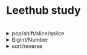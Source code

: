 # Leethub study
<br>

<details>
  
<summary>pop/shift/slice/splice</summary>

### 1) pop()
  #### remove the LAST element
  ```javascript
    let array = [100, 200, 300, 400 ,500];
    
    console.log(array.pop());  // 500 - last
    console.log(array);  // [ 100, 200, 300, 400 ]
  ```
<br>

### 2) shift()
  #### remove the FIRST element
  ```javascript
    let array = [100, 200, 300, 400 ,500];
    
    console.log(array.shift());  // 100 - first
    console.log(array);  // [ 200, 300, 400, 500 ]
  ```
  <br>
  
### 3) slice()
  #### the original array doesn't change, return a new array/string
  ```javascript
    array.slice(begin, end);
  ```
```javascript
  let array = [100, 200, 300, 400, 500];
  let newArray = array.slice(-3); // [300, 400, 500]
```
```javascript
  let array = [100, 200, 300, 400, 500];
  let newArray = array.slice(3); // [ 400, 500 ]
```
```javascript
  let array = [100, 200, 300, 400, 500];
  let newArray = array.slice(1, 4); // [ 200, 300, 400 ]
```
```javascript
  let array = [100, 200, 300, 400, 500];
  let newArray = array.slice(2, -1); // [ 300, 400 ]
```
<br>


### 4) splice()
  #### edit the original array
```javascript
  array.splice(startIndex, deleteCount, item1, item2, ...);
```
<br>

```javascript
  let array = [0, 1, 2, 3];
  let newArray = array.splice(0, 2); // [2, 3]
```
```javascript
  let array = [0, 1, 2, 3];
  let newArray = array.splice(0, 1, 100); // [100, 1, 2, 3]
```
</details>

<details>
  
<summary>BigInt/Number</summary>

#### ⭐️ JavaScript BigInt variables are used to store big integer values that are too big to be represented by a normal JavaScript Number

## Number
```javascript
  var num0 = 999999999999999; // 15 digits -> 999999999999999
  var num1 = 9999999999999999; // 16 digits -> 1000000000000000 *rounded up*
```
<br>

## BigInt
```javascript
  var num2 = 9999999999999999n;
  var num3 = BigInt("9999999999999999");
```
<br>

</details>

<details>

  <summary>sort/reverse</summary>

### 1) sort()
#### non-decreasing order
```javascript
.sort((a,b)=>(a-b));
```
<br>

#### decreasing order
```javascript
.sort((a,b)=>(b-a));
```
<br>

### 2) reverse


  
</details>











</details
